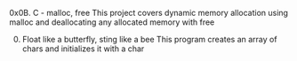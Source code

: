 0x0B. C - malloc, free
This project covers dynamic memory allocation using malloc and
deallocating any allocated memory with free

0. Float like a butterfly, sting like a bee
This program creates an array of chars and initializes it with a char
